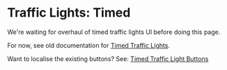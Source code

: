 # Traffic Lights: Timed

We're waiting for overhaul of timed traffic lights UI before doing this page.

For now, see old documentation for [Timed Traffic Lights](https://tmpe.viathinksoft.com/wiki/index.php?title=Timed_traffic_lights).

Want to localise the existing buttons? See: [Timed Traffic Light Buttons](Timed-Traffic-Light-Buttons.md)